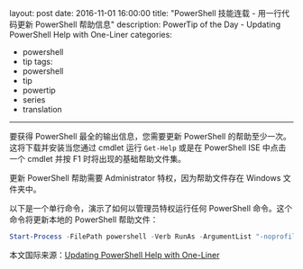 ﻿layout: post
date: 2016-11-01 16:00:00
title: "PowerShell 技能连载 - 用一行代码更新 PowerShell 帮助信息"
description: PowerTip of the Day - Updating PowerShell Help with One-Liner
categories:
- powershell
- tip
tags:
- powershell
- tip
- powertip
- series
- translation
---
要获得 PowerShell 最全的输出信息，您需要更新 PowerShell 的帮助至少一次。这将下载并安装当您通过 cmdlet 运行 `Get-Help` 或是在 PowerShell ISE 中点击一个 cmdlet 并按 F1 时将出现的基础帮助文件集。

更新 PowerShell 帮助需要 Administrator 特权，因为帮助文件存在 Windows 文件夹中。

以下是一个单行命令，演示了如何以管理员特权运行任何 PowerShell 命令。这个命令将更新本地的 PowerShell 帮助文件：

```powershell
Start-Process -FilePath powershell -Verb RunAs -ArgumentList "-noprofile -command Update-Help -UICulture en-us  -Force"
```

<!--more-->
本文国际来源：[Updating PowerShell Help with One-Liner](http://community.idera.com/powershell/powertips/b/tips/posts/updating-powershell-help-with-one-liner)
